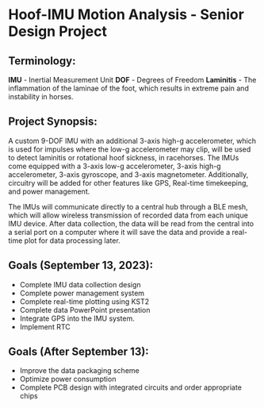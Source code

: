 # Hoof-IMU Motion Analysis - Senior Design Project

## Terminology:

**IMU** - Inertial Measurement Unit
**DOF** - Degrees of Freedom
**Laminitis** - The inflammation of the laminae of the foot, which results in extreme pain and instability in horses.

## Project Synopsis:
A custom 9-DOF IMU with an additional 3-axis high-g accelerometer, which is used for impulses where the low-g accelerometer may clip, will be used to detect laminitis or rotational hoof sickness, in racehorses.
The IMUs come equipped with a 3-axis low-g accelerometer, 3-axis high-g accelerometer, 3-axis gyroscope, and 3-axis magnetometer. Additionally, circuitry will be added for other features like GPS, Real-time timekeeping, and power management.

The IMUs will communicate directly to a central hub through a BLE mesh, which will allow wireless transmission of recorded data from each unique IMU device. After data collection, the data will be read from the central into a serial port on a computer where it will save the data and provide a real-time plot for data processing later.


## Goals (September 13, 2023):
- Complete IMU data collection design
- Complete power management system
- Complete real-time plotting using KST2
- Complete data PowerPoint presentation
- Integrate GPS into the IMU system.
- Implement RTC

## Goals (After September 13):
- Improve the data packaging scheme
- Optimize power consumption
- Complete PCB design with integrated circuits and order appropriate chips
